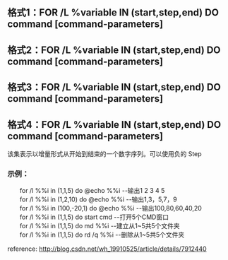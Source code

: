 ## 格式1：FOR /L %variable IN (start,step,end) DO command [command-parameters]   

## 格式2：FOR /L %variable IN (start,step,end) DO command [command-parameters]    

## 格式3：FOR /L %variable IN (start,step,end) DO command [command-parameters]    

## 格式4：FOR /L %variable IN (start,step,end) DO command [command-parameters]    
该集表示以增量形式从开始到结束的一个数字序列。可以使用负的 Step 
### 示例： 
　　for /l %%i in (1,1,5) do @echo %%i --输出1 2 3 4 5    
　　for /l %%i in (1,2,10) do @echo %%i --输出1,3，5,7，9    
　　for /l %%i in (100,-20,1) do @echo %%i --输出100,80,60,40,20    
　　for /l %%i in (1,1,5) do start cmd --打开5个CMD窗口    
　　for /l %%i in (1,1,5) do md %%i --建立从1~5共5个文件夹    
　　for /l %%i in (1,1,5) do rd /q %%i --删除从1~5共5个文件夹   
  
  
  reference: http://blog.csdn.net/wh_19910525/article/details/7912440
